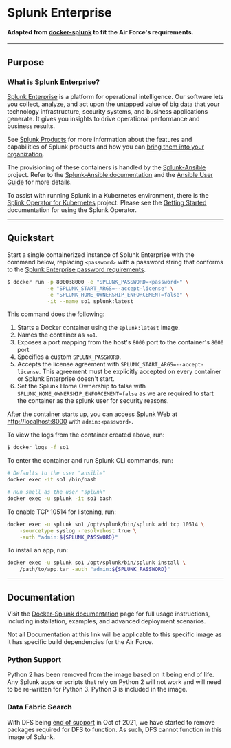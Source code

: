 # Splunk Enterprise

#### Adapted from [docker-splunk](https://github.com/splunk/docker-splunk) to fit the Air Force's requirements.

----

## Purpose

### What is Splunk Enterprise?
[Splunk Enterprise](https://www.splunk.com/en_us/software/splunk-enterprise.html) is a platform for operational intelligence. Our software lets you collect, analyze, and act upon the untapped value of big data that your technology infrastructure, security systems, and business applications generate. It gives you insights to drive operational performance and business results.

See [Splunk Products](https://www.splunk.com/en_us/software.html) for more information about the features and capabilities of Splunk products and how you can [bring them into your organization](https://www.splunk.com/en_us/enterprise-data-platform.html).

The provisioning of these containers is handled by the [Splunk-Ansible](https://github.com/splunk/splunk-ansible) project. Refer to the [Splunk-Ansible documentation](https://splunk.github.io/splunk-ansible/) and the [Ansible User Guide](https://docs.ansible.com/ansible/latest/user_guide/index.html) for more details.

To assist with running Splunk in a Kubernetes environment, there is the [Splink Operator for Kubernetes](https://github.com/splunk/splunk-operator) project. Please see the [Getting Started](https://github.com/splunk/splunk-operator/blob/master/docs/README.md) documentation for using the Splunk Operator.

---

## Quickstart

Start a single containerized instance of Splunk Enterprise with the command below, replacing `<password>` with a password string that conforms to the [Splunk Enterprise password requirements](https://docs.splunk.com/Documentation/Splunk/latest/Security/Configurepasswordsinspecfile).
```bash
$ docker run -p 8000:8000 -e "SPLUNK_PASSWORD=<password>" \
             -e "SPLUNK_START_ARGS=--accept-license" \
             -e "SPLUNK_HOME_OWNERSHIP_ENFORCEMENT=false" \
             -it --name so1 splunk:latest
```

This command does the following:
1. Starts a Docker container using the `splunk:latest` image.
1. Names the container as `so1`.
1. Exposes a port mapping from the host's `8000` port to the container's `8000` port
1. Specifies a custom `SPLUNK_PASSWORD`.
1. Accepts the license agreement with `SPLUNK_START_ARGS=--accept-license`. This agreement must be explicitly accepted on every container or Splunk Enterprise doesn't start.
1. Set the Splunk Home Ownership to false with `SPLUNK_HOME_OWNERSHIP_ENFORCEMENT=false` as we are required to start the container as the splunk user for security reasons.

After the container starts up, you can access Splunk Web at <http://localhost:8000> with `admin:<password>`.

To view the logs from the container created above, run:
```bash
$ docker logs -f so1
```

To enter the container and run Splunk CLI commands, run:
```bash
# Defaults to the user "ansible"
docker exec -it so1 /bin/bash

# Run shell as the user "splunk"
docker exec -u splunk -it so1 bash
```

To enable TCP 10514 for listening, run:
```bash
docker exec -u splunk so1 /opt/splunk/bin/splunk add tcp 10514 \
    -sourcetype syslog -resolvehost true \
    -auth "admin:${SPLUNK_PASSWORD}"
```

To install an app, run:
```bash
docker exec -u splunk so1 /opt/splunk/bin/splunk install \
	/path/to/app.tar -auth "admin:${SPLUNK_PASSWORD}"
```

---

## Documentation
Visit the [Docker-Splunk documentation](https://splunk.github.io/docker-splunk/) page for full usage instructions, including installation, examples, and advanced deployment scenarios.

Not all Documentation at this link will be applicable to this specific image as it has specific build dependencies for the Air Force.

### Python Support
Python 2 has been removed from the image based on it being end of life. Any Splunk apps or scripts that rely on Python 2 will not work and will need to be re-written for Python 3. Python 3 is included in the image.

### Data Fabric Search
With DFS being [end of support](https://docs.splunk.com/Documentation/DFS/1.1.2/DFS/Overview) in Oct of 2021, we have started to remove packages required for DFS to function. As such, DFS cannot function in this image of Splunk.
